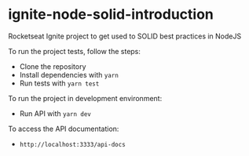 # ignite-node-solid-introduction
Rocketseat Ignite project to get used to SOLID best practices in NodeJS

To run the project tests, follow the steps:
- Clone the repository
- Install dependencies with ```yarn```
- Run tests with ```yarn test```

To run the project in development environment:
- Run API with ```yarn dev```

To access the API documentation:
- ```http://localhost:3333/api-docs```
